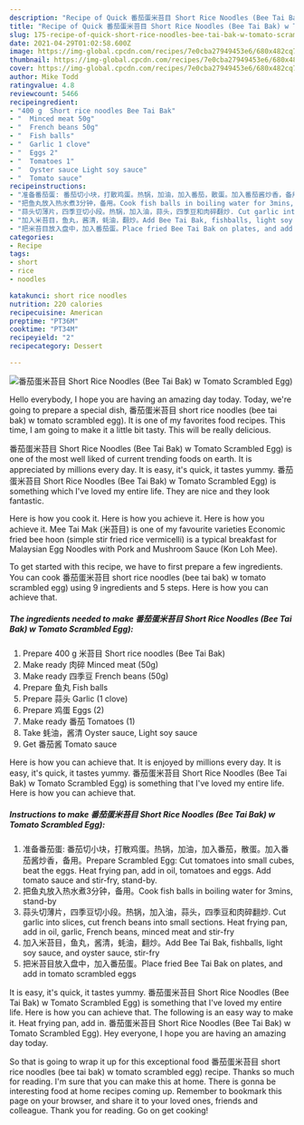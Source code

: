 ```yaml
---
description: "Recipe of Quick 番茄蛋米苔目 Short Rice Noodles (Bee Tai Bak) w Tomato Scrambled Egg)"
title: "Recipe of Quick 番茄蛋米苔目 Short Rice Noodles (Bee Tai Bak) w Tomato Scrambled Egg)"
slug: 175-recipe-of-quick-short-rice-noodles-bee-tai-bak-w-tomato-scrambled-egg
date: 2021-04-29T01:02:58.600Z
image: https://img-global.cpcdn.com/recipes/7e0cba27949453e6/680x482cq70/番茄蛋米苔目-short-rice-noodles-bee-tai-bak-w-tomato-scrambled-egg-recipe-main-photo.jpg
thumbnail: https://img-global.cpcdn.com/recipes/7e0cba27949453e6/680x482cq70/番茄蛋米苔目-short-rice-noodles-bee-tai-bak-w-tomato-scrambled-egg-recipe-main-photo.jpg
cover: https://img-global.cpcdn.com/recipes/7e0cba27949453e6/680x482cq70/番茄蛋米苔目-short-rice-noodles-bee-tai-bak-w-tomato-scrambled-egg-recipe-main-photo.jpg
author: Mike Todd
ratingvalue: 4.8
reviewcount: 5466
recipeingredient:
- "400 g  Short rice noodles Bee Tai Bak"
- "  Minced meat 50g"
- "  French beans 50g"
- "  Fish balls"
- "  Garlic 1 clove"
- "  Eggs 2"
- "  Tomatoes 1"
- "  Oyster sauce Light soy sauce"
- "  Tomato sauce"
recipeinstructions:
- "准备番茄蛋: 番茄切小块，打散鸡蛋。热锅，加油，加入番茄，散蛋。加入番茄酱炒香，备用。Prepare Scrambled Egg: Cut tomatoes into small cubes, beat the eggs. Heat frying pan, add in oil, tomatoes and eggs. Add tomato sauce and stir-fry, stand-by."
- "把鱼丸放入热水煮3分钟，备用。Cook fish balls in boiling water for 3mins, stand-by"
- "蒜头切薄片，四季豆切小段。热锅，加入油，蒜头，四季豆和肉碎翻炒. Cut garlic into slices, cut french beans into small sections. Heat frying pan, add in oil, garlic, French beans, minced meat and stir-fry"
- "加入米苔目，鱼丸，酱清，蚝油，翻炒。Add Bee Tai Bak, fishballs, light soy sauce, and oyster sauce, stir-fry"
- "把米苔目放入盘中，加入番茄蛋。Place fried Bee Tai Bak on plates, and add in tomato scrambled eggs"
categories:
- Recipe
tags:
- short
- rice
- noodles

katakunci: short rice noodles 
nutrition: 220 calories
recipecuisine: American
preptime: "PT36M"
cooktime: "PT34M"
recipeyield: "2"
recipecategory: Dessert

---
```



![番茄蛋米苔目 Short Rice Noodles (Bee Tai Bak) w Tomato Scrambled Egg)](https://img-global.cpcdn.com/recipes/7e0cba27949453e6/680x482cq70/番茄蛋米苔目-short-rice-noodles-bee-tai-bak-w-tomato-scrambled-egg-recipe-main-photo.jpg)

Hello everybody, I hope you are having an amazing day today. Today, we're going to prepare a special dish, 番茄蛋米苔目 short rice noodles (bee tai bak) w tomato scrambled egg). It is one of my favorites food recipes. This time, I am going to make it a little bit tasty. This will be really delicious.

番茄蛋米苔目 Short Rice Noodles (Bee Tai Bak) w Tomato Scrambled Egg) is one of the most well liked of current trending foods on earth. It is appreciated by millions every day. It is easy, it's quick, it tastes yummy. 番茄蛋米苔目 Short Rice Noodles (Bee Tai Bak) w Tomato Scrambled Egg) is something which I've loved my entire life. They are nice and they look fantastic.

Here is how you cook it. Here is how you achieve it. Here is how you achieve it. Mee Tai Mak (米苔目) is one of my favourite varieties Economic fried bee hoon (simple stir fried rice vermicelli) is a typical breakfast for Malaysian Egg Noodles with Pork and Mushroom Sauce (Kon Loh Mee).


To get started with this recipe, we have to first prepare a few ingredients. You can cook 番茄蛋米苔目 short rice noodles (bee tai bak) w tomato scrambled egg) using 9 ingredients and 5 steps. Here is how you can achieve that.

<!--inarticleads1-->

##### The ingredients needed to make 番茄蛋米苔目 Short Rice Noodles (Bee Tai Bak) w Tomato Scrambled Egg):

1. Prepare 400 g 米苔目 Short rice noodles (Bee Tai Bak)
1. Make ready  肉碎 Minced meat (50g)
1. Make ready  四季豆 French beans (50g)
1. Prepare  鱼丸 Fish balls
1. Prepare  蒜头 Garlic (1 clove)
1. Prepare  鸡蛋 Eggs (2)
1. Make ready  番茄 Tomatoes (1)
1. Take  蚝油，酱清 Oyster sauce, Light soy sauce
1. Get  番茄酱 Tomato sauce


Here is how you can achieve that. It is enjoyed by millions every day. It is easy, it&#39;s quick, it tastes yummy. 番茄蛋米苔目 Short Rice Noodles (Bee Tai Bak) w Tomato Scrambled Egg) is something that I&#39;ve loved my entire life. Here is how you can achieve that. 

<!--inarticleads2-->

##### Instructions to make 番茄蛋米苔目 Short Rice Noodles (Bee Tai Bak) w Tomato Scrambled Egg):

1. 准备番茄蛋: 番茄切小块，打散鸡蛋。热锅，加油，加入番茄，散蛋。加入番茄酱炒香，备用。Prepare Scrambled Egg: Cut tomatoes into small cubes, beat the eggs. Heat frying pan, add in oil, tomatoes and eggs. Add tomato sauce and stir-fry, stand-by.
1. 把鱼丸放入热水煮3分钟，备用。Cook fish balls in boiling water for 3mins, stand-by
1. 蒜头切薄片，四季豆切小段。热锅，加入油，蒜头，四季豆和肉碎翻炒. Cut garlic into slices, cut french beans into small sections. Heat frying pan, add in oil, garlic, French beans, minced meat and stir-fry
1. 加入米苔目，鱼丸，酱清，蚝油，翻炒。Add Bee Tai Bak, fishballs, light soy sauce, and oyster sauce, stir-fry
1. 把米苔目放入盘中，加入番茄蛋。Place fried Bee Tai Bak on plates, and add in tomato scrambled eggs


It is easy, it&#39;s quick, it tastes yummy. 番茄蛋米苔目 Short Rice Noodles (Bee Tai Bak) w Tomato Scrambled Egg) is something that I&#39;ve loved my entire life. Here is how you can achieve that. The following is an easy way to make it. Heat frying pan, add in. 番茄蛋米苔目 Short Rice Noodles (Bee Tai Bak) w Tomato Scrambled Egg). Hey everyone, I hope you are having an amazing day today. 

So that is going to wrap it up for this exceptional food 番茄蛋米苔目 short rice noodles (bee tai bak) w tomato scrambled egg) recipe. Thanks so much for reading. I'm sure that you can make this at home. There is gonna be interesting food at home recipes coming up. Remember to bookmark this page on your browser, and share it to your loved ones, friends and colleague. Thank you for reading. Go on get cooking!
